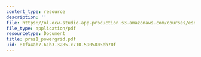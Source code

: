 ```yaml
---
content_type: resource
description: ''
file: https://ol-ocw-studio-app-production.s3.amazonaws.com/courses/esd-342-advanced-system-architecture-spring-2006/81fa4ab761b33285c7105905805eb70f_pres1_powergrid.pdf
file_type: application/pdf
resourcetype: Document
title: pres1_powergrid.pdf
uid: 81fa4ab7-61b3-3285-c710-5905805eb70f
---
```


